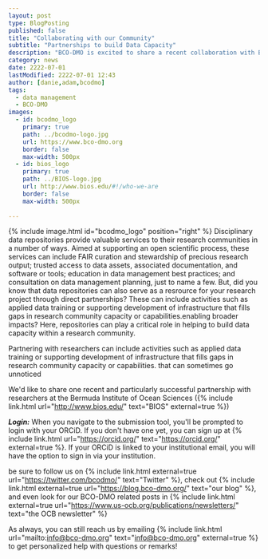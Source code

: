 ```yaml
---
layout: post
type: BlogPosting
published: false 
title: "Collaborating with our Community"
subtitle: "Partnerships to build Data Capacity"
description: "BCO-DMO is excited to share a recent collaboration with BIOS to build data and ocean literacy"
category: news
date: 2222-07-01
lastModified: 2222-07-01 12:43
author: [danie,adam,bcodmo] 
tags: 
  - data management
  - BCO-DMO
images:
  - id: bcodmo_logo
    primary: true
    path: ../bcodmo-logo.jpg
    url: https://www.bco-dmo.org
    border: false
    max-width: 500px
  - id: bios_logo
    primary: true
    path: ../BIOS-logo.jpg
    url: http://www.bios.edu/#!/who-we-are
    border: false
    max-width: 500px
 
---
```

{% include image.html id="bcodmo_logo" position="right" %}
Disciplinary data repositories provide valuable services to their research communities in a number of ways. Aimed at supporting an open scientific process, these services can include FAIR curation and stewardship of precious research output; trusted access to data assets, associated documentation, and software or tools; education in data management best practices; and consultation on data management planning, just to name a few. But, did you know that data repositories can also serve as a resrource for your research project through direct partnerships? These can include activities such as applied data training or supporting development of infrastructure that fills gaps in research community capacity or capabilities.enabling broader impacts? Here, repositories can play a critical role in helping to build data capacity within a research community. 

Partnering with researchers can include activities such as applied data training or supporting development of infrastructure that fills gaps in research community capacity or capabilities. 
that can sometimes go unnoticed

We'd like to share one recent and particularly successful partnership with researchers at the Bermuda Institute of Ocean Sciences ({% include link.html url="http://www.bios.edu/" text="BIOS" external=true %})


**_Login:_** When you navigate to the submission tool, you'll be prompted to login with your ORCiD. If you don't have one yet, you can sign up at {% include link.html url="https://orcid.org/" text="https://orcid.org/" external=true %}. If your ORCiD is linked to your institutional email, you will have the option to sign in via your institution.


be sure to follow us on {% include link.html external=true url="https://twitter.com/bcodmo/" text="Twitter" %}, check out {% include link.html external=true url="https://blog.bco-dmo.org/" text="our blog" %}, and even look for our BCO-DMO related 
posts in {% include link.html external=true url="https://www.us-ocb.org/publications/newsletters/" text="the OCB newsletter" %}

As always, you can still reach us by emailing {% include link.html url="mailto:info@bco-dmo.org" text="info@bco-dmo.org" external=true %} to get personalized help with questions or remarks!
